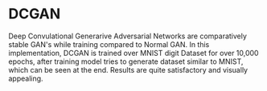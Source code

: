 # DCGAN
Deep Convulational Generarive Adversarial Networks are comparatively stable GAN's while training compared to Normal GAN. In this implementation, DCGAN is trained over MNIST digit Dataset for over 10,000 epochs, after training model tries to generate dataset similar to MNIST, which can be seen at the end. Results are quite satisfactory and visually appealing.
